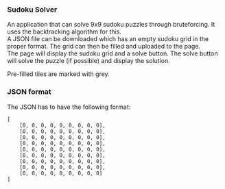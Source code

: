 ### Sudoku Solver
An application that can solve 9x9 sudoku puzzles through bruteforcing. It uses the backtracking algorithm for this.\
A JSON file can be downloaded which has an empty sudoku grid in the proper format. The grid can then be filled and uploaded to the page.\
The page will display the sudoku grid and a solve button. The solve button will solve the puzzle (if possible) and display the solution.

Pre-filled tiles are marked with grey.

### JSON format

The JSON has to have the following format:
```
[
    [0, 0, 0, 0, 0, 0, 0, 0, 0],
    [0, 0, 0, 0, 0, 0, 0, 0, 0],
    [0, 0, 0, 0, 0, 0, 0, 0, 0],
    [0, 0, 0, 0, 0, 0, 0, 0, 0],
    [0, 0, 0, 0, 0, 0, 0, 0, 0],
    [0, 0, 0, 0, 0, 0, 0, 0, 0],
    [0, 0, 0, 0, 0, 0, 0, 0, 0],
    [0, 0, 0, 0, 0, 0, 0, 0, 0],
    [0, 0, 0, 0, 0, 0, 0, 0, 0]
]
```

